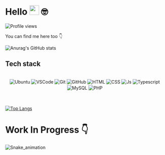 # Hello <img src="https://media.giphy.com/media/hvRJCLFzcasrR4ia7z/giphy.gif" width="30"> 🤓

<img src="https://komarev.com/ghpvc/?username=carlosmandelle&color=yellow" alt="Profile views" /> 

You can find me here too 👇

![Anurag's GitHub stats](https://github-readme-stats.vercel.app/api?username=carlosmandelle&show_icons=true&theme=radical)

## Tech stack

<div align="center"><br>

  <img align="center" alt="Ubuntu" src="https://img.shields.io/badge/Ubuntu-E95420?style=for-the-badge&logo=ubuntu&logoColor=white">
  <img align="center" alt="VSCode" src="https://img.shields.io/badge/Visual_Studio_Code-0078D4?style=for-the-badge&logo=visual%20studio%20code&logoColor=white">
  <img align="center" alt="Git" src="https://img.shields.io/badge/GIT-E44C30?style=for-the-badge&logo=git&logoColor=white">
  <img align="center" alt="GitHub" src="https://img.shields.io/badge/GitHub-100000?style=for-the-badge&logo=github&logoColor=white">
  <img align="center" alt="HTML" src="https://img.shields.io/badge/HTML5-E34F26?style=for-the-badge&logo=html5&logoColor=white">
  <img align="center" alt="CSS" src="https://img.shields.io/badge/CSS3-1572B6?style=for-the-badge&logo=css3&logoColor=white">
  <img align="center" alt="Js" src="https://img.shields.io/badge/JavaScript-323330?style=for-the-badge&logo=javascript&logoColor=F7DF1E">
  <img align="center" alt="Typescript" src="https://img.shields.io/badge/TypeScript-007ACC?style=for-the-badge&logo=typescript&logoColor=white">
  <img align="center" alt="MySQL" src="https://img.shields.io/badge/MySQL-00000F?style=for-the-badge&logo=mysql&logoColor=white"> 
  <img align="center" alt="PHP" src="https://img.shields.io/badge/PHP-777BB4?style=for-the-badge&logo=php&logoColor=white">
 </div>
 
 <br/>
 <br>
 
 [![Top Langs](https://github-readme-stats.vercel.app/api/top-langs/?username=carlosmandelle&layout=compact)](https://github.com/carlosmandelle/github-readme-stats)


# Work In Progress 👇

![Snake_animation](https://github.com/julianaconde/julianaconde/blob/output/github-contribution-grid-snake.svg)




